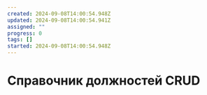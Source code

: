 ```yaml
---
created: 2024-09-08T14:00:54.948Z
updated: 2024-09-08T14:00:54.941Z
assigned: ""
progress: 0
tags: []
started: 2024-09-08T14:00:54.948Z
---
```


# Справочник должностей CRUD
